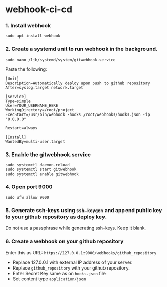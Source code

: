 # webhook-ci-cd

### 1. Install webhook 
`sudo apt install webhook`

### 2. Create a systemd unit to run webhook in the background.
    sudo nano /lib/systemd/system/gitwebhook.service

Paste the following:
    
```
[Unit]
Description=Automatically deploy upon push to github repository
After=syslog.target network.target

[Service]
Type=simple
User=YOUR_USERNAME_HERE
WorkingDirectory=/root/project
ExecStart=/usr/bin/webhook -hooks /root/webhooks/hooks.json -ip "0.0.0.0"

Restart=always

[Install]
WantedBy=multi-user.target
```

### 3. Enable the gitwebhook.service
```
sudo systemctl daemon-reload
sudo systemctl start gitwebhook
sudo systemctl enable gitwebhook
```

### 4. Open port 9000
`sudo ufw allow 9000`


### 5. Generate ssh-keys using `ssh-keygen` and append public key to your github repository as deploy key.
Do not use a passphrase while  generating ssh-keys. Keep it blank.


### 6. Create a webhook on your github repository 
Enter this as URL:
`https://127.0.0.1:9000/webhooks/github_repository`

* Replace 127.0.0.1 with external IP address of your server. 
* Replace `github_repository` with your github repository.
* Enter Secret Key same as on `hooks.json` file
* Set content type `application/json`
